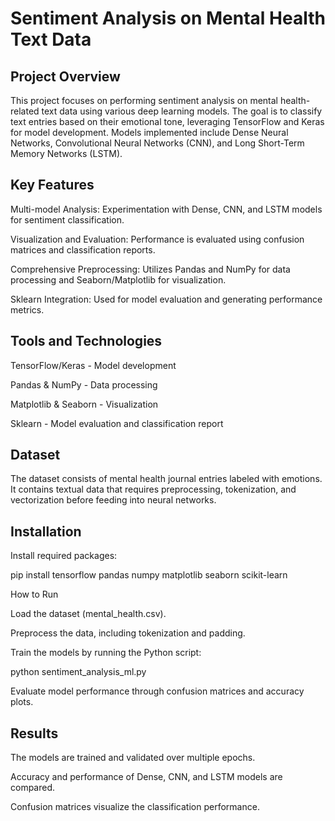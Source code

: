 # Sentiment Analysis on Mental Health Text Data

## Project Overview

This project focuses on performing sentiment analysis on mental health-related text data using various deep learning models. The goal is to classify text entries based on their emotional tone, leveraging TensorFlow and Keras for model development. Models implemented include Dense Neural Networks, Convolutional Neural Networks (CNN), and Long Short-Term Memory Networks (LSTM).

## Key Features

Multi-model Analysis: Experimentation with Dense, CNN, and LSTM models for sentiment classification.

Visualization and Evaluation: Performance is evaluated using confusion matrices and classification reports.

Comprehensive Preprocessing: Utilizes Pandas and NumPy for data processing and Seaborn/Matplotlib for visualization.

Sklearn Integration: Used for model evaluation and generating performance metrics.

## Tools and Technologies

TensorFlow/Keras - Model development

Pandas & NumPy - Data processing

Matplotlib & Seaborn - Visualization

Sklearn - Model evaluation and classification report

## Dataset

The dataset consists of mental health journal entries labeled with emotions. It contains textual data that requires preprocessing, tokenization, and vectorization before feeding into neural networks.

## Installation

Install required packages:

pip install tensorflow pandas numpy matplotlib seaborn scikit-learn

How to Run

Load the dataset (mental_health.csv).

Preprocess the data, including tokenization and padding.

Train the models by running the Python script:

python sentiment_analysis_ml.py

Evaluate model performance through confusion matrices and accuracy plots.

## Results

The models are trained and validated over multiple epochs.

Accuracy and performance of Dense, CNN, and LSTM models are compared.

Confusion matrices visualize the classification performance.



